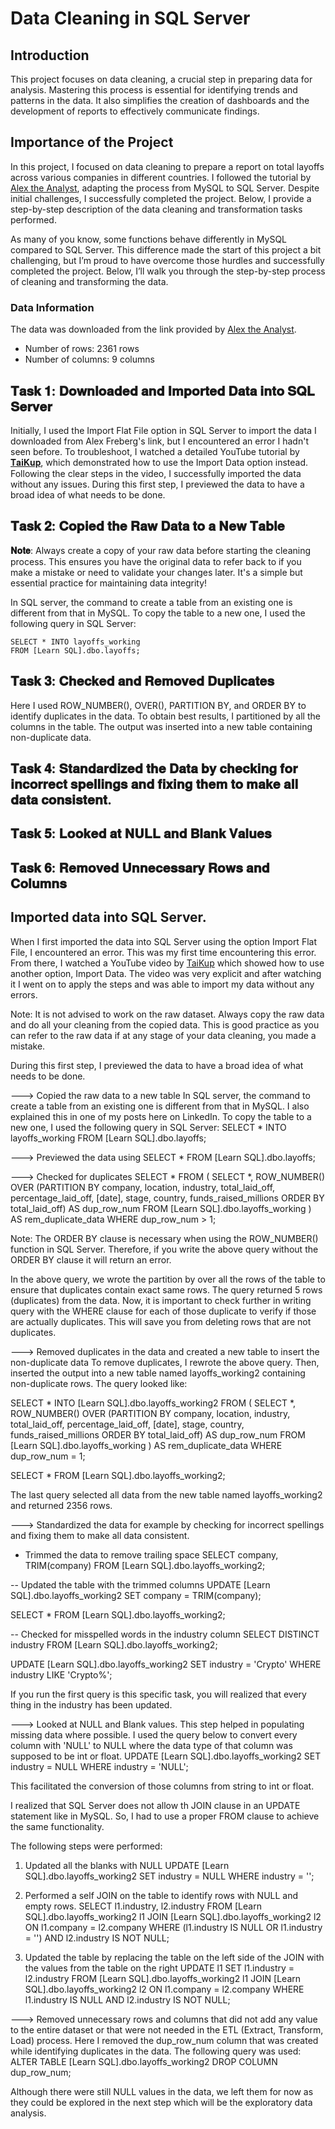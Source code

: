 # Data Cleaning in SQL Server

## Introduction
This project focuses on data cleaning, a crucial step in preparing data for analysis. Mastering this process is essential for identifying trends and patterns in the data. It also simplifies the creation of dashboards and the development of reports to effectively communicate findings.

## Importance of the Project
In this project, I focused on data cleaning to prepare a report on total layoffs across various companies in different countries. I followed the tutorial by [Alex the Analyst](https://www.youtube.com/watch?v=4UltKCnnnTA), adapting the process from MySQL to SQL Server. Despite initial challenges, I successfully completed the project. Below, I provide a step-by-step description of the data cleaning and transformation tasks performed. 

As many of you know, some functions behave differently in MySQL compared to SQL Server. This difference made the start of this project a bit challenging, but I’m proud to have overcome those hurdles and successfully completed the project. Below, I’ll walk you through the step-by-step process of cleaning and transforming the data. 

### Data Information
The data was downloaded from the link provided by [Alex the Analyst](https://www.youtube.com/watch?v=4UltKCnnnTA).
* Number of rows: 2361 rows  
* Number of columns: 9 columns

## 𝐓𝐚𝐬𝐤 𝟏: 𝐃𝐨𝐰𝐧𝐥𝐨𝐚𝐝𝐞𝐝 𝐚𝐧𝐝 𝐈𝐦𝐩𝐨𝐫𝐭𝐞𝐝 𝐃𝐚𝐭𝐚 𝐢𝐧𝐭𝐨 𝐒𝐐𝐋 𝐒𝐞𝐫𝐯𝐞𝐫 
Initially, I used the Import Flat File option in SQL Server to import the data I downloaded from Alex Freberg's link, but I encountered an error I hadn't seen before. To troubleshoot, I watched a detailed YouTube tutorial by [𝐓𝐚𝐢𝐊𝐮𝐩](https://lnkd.in/gBbXR8Rz), which demonstrated how to use the Import Data option instead. Following the clear steps in the video, I successfully imported the data without any issues. During this first step, I previewed the data to have a broad idea of what needs to be done.

## 𝐓𝐚𝐬𝐤 𝟐: 𝐂𝐨𝐩𝐢𝐞𝐝 𝐭𝐡𝐞 𝐑𝐚𝐰 𝐃𝐚𝐭𝐚 𝐭𝐨 𝐚 𝐍𝐞𝐰 𝐓𝐚𝐛𝐥𝐞
**𝐍𝐨𝐭𝐞**: Always create a copy of your raw data before starting the cleaning process. This ensures you have the original data to refer back to if you make a mistake or need to validate your changes later. It's a simple but essential practice for maintaining data integrity!

In SQL server, the command to create a table from an existing one is different from that in MySQL. To copy the table to a new one, I used the following query in SQL Server:
```
SELECT * INTO layoffs_working
FROM [Learn SQL].dbo.layoffs;
```

## 𝐓𝐚𝐬𝐤 𝟑: 𝐂𝐡𝐞𝐜𝐤𝐞𝐝 𝐚𝐧𝐝 𝐑𝐞𝐦𝐨𝐯𝐞𝐝 𝐃𝐮𝐩𝐥𝐢𝐜𝐚𝐭𝐞𝐬
Here I used ROW_NUMBER(), OVER(), PARTITION BY, and ORDER BY to identify duplicates in the data. To obtain best results, I partitioned by all the columns in the table. The output was inserted into a new table containing non-duplicate data. 

## 𝐓𝐚𝐬𝐤 𝟒: 𝐒𝐭𝐚𝐧𝐝𝐚𝐫𝐝𝐢𝐳𝐞𝐝 𝐭𝐡𝐞 𝐃𝐚𝐭𝐚 𝐛𝐲 𝐜𝐡𝐞𝐜𝐤𝐢𝐧𝐠 𝐟𝐨𝐫 𝐢𝐧𝐜𝐨𝐫𝐫𝐞𝐜𝐭 𝐬𝐩𝐞𝐥𝐥𝐢𝐧𝐠𝐬 𝐚𝐧𝐝 𝐟𝐢𝐱𝐢𝐧𝐠 𝐭𝐡𝐞𝐦 𝐭𝐨 𝐦𝐚𝐤𝐞 𝐚𝐥𝐥 𝐝𝐚𝐭𝐚 𝐜𝐨𝐧𝐬𝐢𝐬𝐭𝐞𝐧𝐭.

## 𝐓𝐚𝐬𝐤 𝟓: 𝐋𝐨𝐨𝐤𝐞𝐝 𝐚𝐭 𝐍𝐔𝐋𝐋 𝐚𝐧𝐝 𝐁𝐥𝐚𝐧𝐤 𝐕𝐚𝐥𝐮𝐞𝐬 

## 𝐓𝐚𝐬𝐤 𝟔: 𝐑𝐞𝐦𝐨𝐯𝐞𝐝 𝐔𝐧𝐧𝐞𝐜𝐞𝐬𝐬𝐚𝐫𝐲 𝐑𝐨𝐰𝐬 𝐚𝐧𝐝 𝐂𝐨𝐥𝐮𝐦𝐧𝐬 

## Imported data into SQL Server. 
When I first imported the data into SQL Server using the option Import Flat File, I encountered an error. This was my first time encountering this error. From there, I watched a YouTube video by [TaiKup](https://www.youtube.com/watch?v=K5_u6Xrbl_s) which showed how to use another option, Import Data. The video was very explicit and after watching it I went on to apply the steps and was able to import my data without any errors.

Note: It is not advised to work on the raw dataset. Always copy the raw data and do all your cleaning from the copied data. This is good practice as you can refer to the raw data if at any stage of your data cleaning, you made a mistake.

During this first step, I previewed the data to have a broad idea of what needs to be done.

---> Copied the raw data to a new table
In SQL server, the command to create a table from an existing one is different from that in MySQL. I also explained this in one of my posts here on LinkedIn. To copy the table to a new one, I used the following query in SQL Server:
SELECT * INTO layoffs_working
FROM [Learn SQL].dbo.layoffs;

---> Previewed the data using 
SELECT * 
FROM [Learn SQL].dbo.layoffs;

---> Checked for duplicates
SELECT *
FROM (
    SELECT *,
		ROW_NUMBER() OVER (PARTITION BY company, location, industry, total_laid_off, percentage_laid_off, [date], stage, country, funds_raised_millions ORDER BY total_laid_off) AS dup_row_num
	FROM [Learn SQL].dbo.layoffs_working ) AS rem_duplicate_data
WHERE dup_row_num > 1;

Note: The ORDER BY clause is necessary when using the ROW_NUMBER() function in SQL Server. Therefore, if you write the above query without the ORDER BY clause it will return an error. 

In the above query, we wrote the partition by over all the rows of the table to ensure that duplicates contain exact same rows. The query returned 5 rows (duplicates) from the data. Now, it is important to check further in writing query with the WHERE clause for each of those duplicate to verify if those are actually duplicates. This will save you from deleting rows that are not duplicates.

---> Removed duplicates in the data and created a new table to insert the non-duplicate data
To remove duplicates, I rewrote the above query. Then, inserted the output into a new table named layoffs_working2 containing non-duplicate rows. The query looked like:

SELECT * INTO [Learn SQL].dbo.layoffs_working2
FROM (
    SELECT *,
	ROW_NUMBER() OVER (PARTITION BY company, location, industry, total_laid_off, percentage_laid_off, [date], stage, country, funds_raised_millions ORDER BY total_laid_off) AS dup_row_num
    FROM [Learn SQL].dbo.layoffs_working ) AS rem_duplicate_data
WHERE dup_row_num = 1;

SELECT *
FROM [Learn SQL].dbo.layoffs_working2;

The last query selected all data from the new table named layoffs_working2 and returned 2356 rows.
 

---> Standardized the data for example by checking for incorrect spellings and fixing them to make all data consistent.

- Trimmed the data to remove trailing space
SELECT 
	company, 
	TRIM(company)
FROM [Learn SQL].dbo.layoffs_working2;

-- Updated the table with the trimmed columns
UPDATE [Learn SQL].dbo.layoffs_working2
SET company = TRIM(company);

SELECT *
FROM [Learn SQL].dbo.layoffs_working2;

-- Checked for misspelled words in the industry column
SELECT DISTINCT industry
FROM [Learn SQL].dbo.layoffs_working2;

UPDATE [Learn SQL].dbo.layoffs_working2
SET industry = 'Crypto'
WHERE industry LIKE 'Crypto%';

If you run the first query is this specific task, you will realized that every thing in the industry has been updated.

---> Looked at NULL and Blank values. This step helped in populating missing data where possible.
I used the query below to convert every column with 'NULL' to NULL where the data type of that column was supposed to be int or float.
UPDATE [Learn SQL].dbo.layoffs_working2
SET industry = NULL
WHERE industry = 'NULL';

This facilitated the conversion of those columns from string to int or float.


I realized that SQL Server does not allow th JOIN clause in an UPDATE statement like in MySQL. So, I had to use a proper FROM clause to achieve the same functionality.

The following steps were performed:
1. Updated all the blanks with NULL
UPDATE [Learn SQL].dbo.layoffs_working2
SET industry = NULL
WHERE industry = '';

2. Performed a self JOIN on the table to identify rows with NULL and empty rows.
SELECT l1.industry, l2.industry
FROM [Learn SQL].dbo.layoffs_working2 l1
JOIN [Learn SQL].dbo.layoffs_working2 l2
	ON l1.company = l2.company
WHERE (l1.industry IS NULL OR l1.industry = '')
AND l2.industry IS NOT NULL;

3. Updated the table by replacing the table on the left side of the JOIN with the values from the table on the right
UPDATE l1
SET l1.industry = l2.industry
FROM [Learn SQL].dbo.layoffs_working2 l1
JOIN [Learn SQL].dbo.layoffs_working2 l2
    ON l1.company = l2.company
WHERE l1.industry IS NULL
  AND l2.industry IS NOT NULL;


---> Removed unnecessary rows and columns that did not add any value to the entire dataset or that were not needed in the ETL (Extract, Transform, Load) process.
Here I removed the dup_row_num column that was created while identifying duplicates in the data. The following query was used:
ALTER TABLE [Learn SQL].dbo.layoffs_working2
DROP COLUMN dup_row_num;

Although there were still NULL values in the data, we left them for now as they could be explored in the next step which will be the exploratory data analysis.













